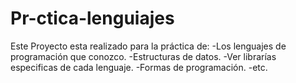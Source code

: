 # Pr-ctica-lenguiajes
Este Proyecto esta realizado para la práctica de: -Los lenguajes de programación que conozco.  -Estructuras de datos. -Ver librarías especificas de cada lenguaje. -Formas de programación. -etc.
